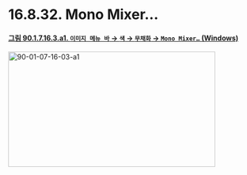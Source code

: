 # 16.8.32. Mono Mixer…

<a id="90-01-07-16-03-a1"></a>

#### [그림 90.1.7.16.3.a1. `이미지 메뉴 바` → `색` → `무채화` → `Mono Mixer…` (Windows)](./90-01-07-16-03-mono_mixer.md#90-01-07-16-03-a1)
<img width="418" height="233" alt="90-01-07-16-03-a1" src="https://github.com/user-attachments/assets/715bfddf-f7b2-492f-bf45-dec3324b959b" />